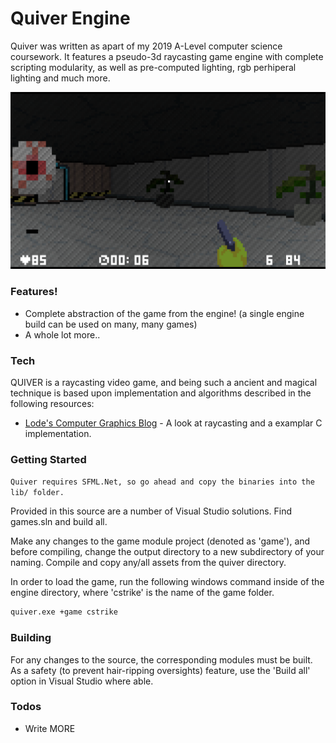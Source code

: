 # Quiver Engine

Quiver was written as apart of my 2019 A-Level computer science coursework. It features a pseudo-3d raycasting game engine with complete scripting modularity, as well as pre-computed lighting, rgb perhiperal lighting and much more.

![alt text](/screenshots/1.png)

### Features!

  - Complete abstraction of the game from the engine! (a single engine build can be used on many, many games)
  - A whole lot more..


### Tech

QUIVER is a raycasting video game, and being such a ancient and magical technique is based upon implementation and algorithms described in the following resources:

* [Lode's Computer Graphics Blog] - A look at raycasting and a examplar C implementation.


### Getting Started

``
Quiver requires SFML.Net, so go ahead and copy the binaries into the lib/ folder.
``

Provided in this source are a number of Visual Studio solutions. Find games.sln and build all.

Make any changes to the game module project (denoted as 'game'), and before compiling, change the output directory to a new subdirectory of your naming. Compile and copy any/all assets from the quiver directory.

In order to load the game, run the following windows command inside of the engine directory, where 'cstrike' is the name of the game folder.

```sh
quiver.exe +game cstrike
```


### Building
For any changes to the source, the corresponding modules must be built. As a safety (to prevent hair-ripping oversights) feature, use the 'Build all' option in Visual Studio where able.


### Todos

 - Write MORE


[//]: # (These are reference links used in the body of this note and get stripped out when the markdown processor does its job. There is no need to format nicely because it shouldn't be seen. Thanks SO - http://stackoverflow.com/questions/4823468/store-comments-in-markdown-syntax)


   [Lode's Computer Graphics Blog]: <https://lodev.org/cgtutor/raycasting.html>
